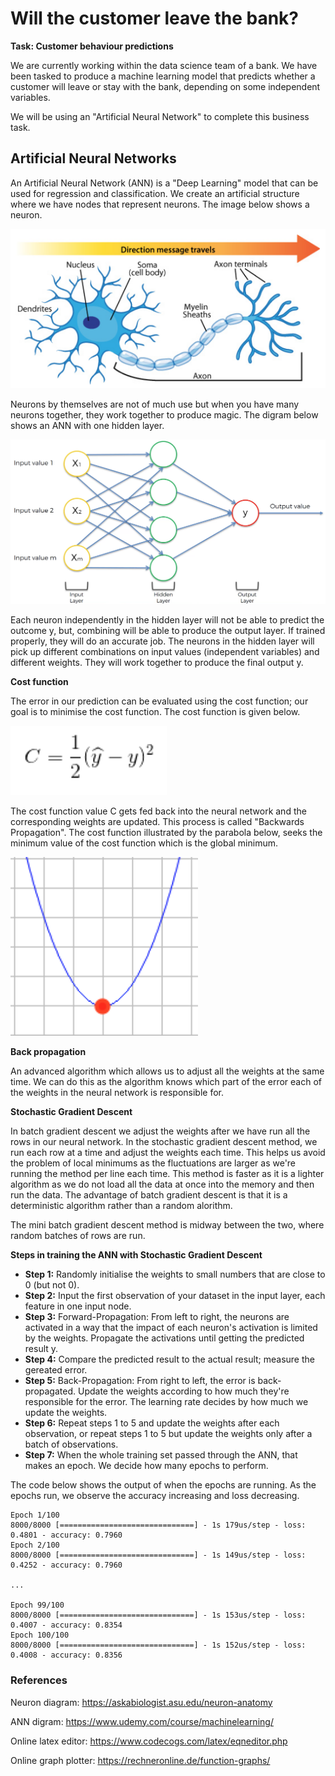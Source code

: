 # Will the customer leave the bank?

**Task: Customer behaviour predictions**

We are currently working within the data science team of a bank. We have been tasked to produce a machine learning model that predicts whether a customer will leave or stay with the bank, depending on some independent variables. 

We will be using an "Artificial Neural Network" to complete this business task.

## Artificial Neural Networks

An Artificial Neural Network (ANN) is a "Deep Learning" model that can be used for regression and classification. We create an artificial structure where we have nodes that represent neurons. The image below shows a neuron.

<img src = 'Screen1.png' width='700'>

Neurons by themselves are not of much use but when you have many neurons together, they work together to produce magic. The digram below shows an ANN with one hidden layer.

<img src = 'Screen2.png' width='700'>

Each neuron independently in the hidden layer will not be able to predict the outcome y, but, combining will be able to produce the output layer. If trained properly, they will do an accurate job.
The neurons in the hidden layer will pick up different combinations on input values (independent variables) and different weights. They will work together to produce the final output y.

**Cost function**

The error in our prediction can be evaluated using the cost function; our goal is to minimise the cost function. The cost function is given below.

<img src = 'Screen3.png' width='250'>

The cost function value C gets fed back into the neural network and the corresponding weights are updated. This process is called "Backwards Propagation". The cost function illustrated by the parabola below, seeks the minimum value of the cost function which is the global minimum.

<img src = 'Screen4.png' width='300'>

**Back propagation**

An advanced algorithm which allows us to adjust all the weights at the same time. We can do this as the algorithm knows which part of the error each of the weights in the neural network is responsible for.

**Stochastic Gradient Descent**

In batch gradient descent we adjust the weights after we have run all the rows in our neural network. In the stochastic gradient descent  method, we run each row at a time and adjust the weights each time. This helps us avoid the problem of local minimums as the fluctuations are larger as we're running the method per line each time. This method is faster as it is a lighter algorithm as we do not load all the data at once into the memory and then run the data. The advantage of batch gradient descent is that it is a deterministic algorithm rather than a random alorithm. 

The mini batch gradient descent method is midway between the two, where random batches of rows are run.

**Steps in training the ANN with Stochastic Gradient Descent**

- **Step 1:** Randomly initialise the weights to small numbers that are close to 0 (but not 0).
- **Step 2:** Input the first observation of your dataset in the input layer, each feature in one input node.
- **Step 3:** Forward-Propagation: From left to right, the neurons are activated in a way that the impact of each neuron's activation is limited by the weights. Propagate the activations until getting the predicted result y.
- **Step 4:** Compare the predicted result to the actual result; measure the gereated error.
- **Step 5:** Back-Propagation: From right to left, the error is back-propagated. Update the weights according to how much they're responsible for the error. The learning rate decides by how much we update the weights. 
- **Step 6:** Repeat steps 1 to 5 and update the weights after each observation, or repeat steps 1 to 5 but update the weights only after a batch of observations.
- **Step 7:** When the whole training set passed through the ANN, that makes an epoch. We decide how many epochs to perform.

The code below shows the output of when the epochs are running. As the epochs run, we observe the accuracy increasing and loss decreasing.

```
Epoch 1/100
8000/8000 [==============================] - 1s 179us/step - loss: 0.4801 - accuracy: 0.7960
Epoch 2/100
8000/8000 [==============================] - 1s 149us/step - loss: 0.4252 - accuracy: 0.7960

...

Epoch 99/100
8000/8000 [==============================] - 1s 153us/step - loss: 0.4007 - accuracy: 0.8354
Epoch 100/100
8000/8000 [==============================] - 1s 152us/step - loss: 0.4008 - accuracy: 0.8356
```
### References

Neuron diagram:  https://askabiologist.asu.edu/neuron-anatomy

ANN digram: https://www.udemy.com/course/machinelearning/

Online latex editor: https://www.codecogs.com/latex/eqneditor.php

Online graph plotter: https://rechneronline.de/function-graphs/
